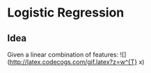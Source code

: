 # Logistic Regression
## Idea

Given a linear combination of features:
![](http://latex.codecogs.com/gif.latex?z=w^{T} x)
